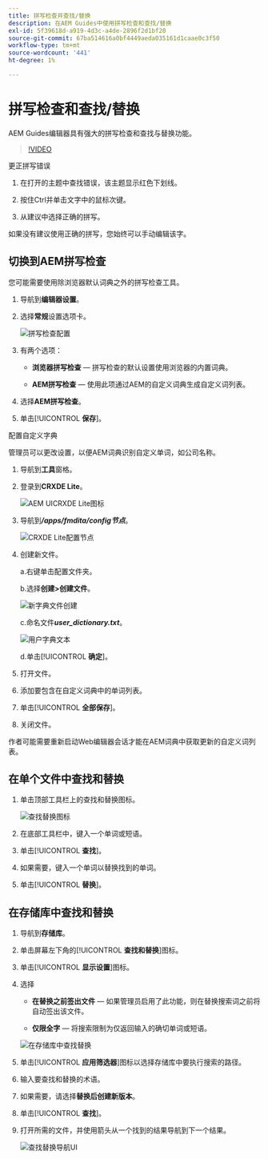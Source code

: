 ```yaml
---
title: 拼写检查并查找/替换
description: 在AEM Guides中使用拼写检查和查找/替换
exl-id: 5f39618d-a919-4d3c-a4de-2896f2d1bf20
source-git-commit: 67ba514616a0bf4449aeda035161d1caae0c3f50
workflow-type: tm+mt
source-wordcount: '441'
ht-degree: 1%

---
```


# 拼写检查和查找/替换

AEM Guides编辑器具有强大的拼写检查和查找与替换功能。

>[!VIDEO](https://video.tv.adobe.com/v/342768?quality=12&learn=on)

更正拼写错误

1. 在打开的主题中查找错误，该主题显示红色下划线。

1. 按住Ctrl并单击文字中的鼠标次键。

1. 从建议中选择正确的拼写。

如果没有建议使用正确的拼写，您始终可以手动编辑该字。

## 切换到AEM拼写检查

您可能需要使用除浏览器默认词典之外的拼写检查工具。

1. 导航到&#x200B;**编辑器设置**。

1. 选择&#x200B;**常规**&#x200B;设置选项卡。

   ![拼写检查配置](images/lesson-11/configure-dictionary.png)

1. 有两个选项：

   - **浏览器拼写检查** — 拼写检查的默认设置使用浏览器的内置词典。

   - **AEM拼写检查** — 使用此项通过AEM的自定义词典生成自定义词列表。

1. 选择&#x200B;**AEM拼写检查**。

1. 单击&#x200B;[!UICONTROL **保存**]。

配置自定义字典

管理员可以更改设置，以便AEM词典识别自定义单词，如公司名称。

1. 导航到&#x200B;**工具**&#x200B;窗格。

1. 登录到&#x200B;**CRXDE Lite**。

   ![AEM UICRXDE Lite图标](images/lesson-11/crxde-lite.png)

1. 导航到&#x200B;**_/apps/fmdita/config节点_**。

   ![CRXDE Lite配置节点](images/lesson-11/config-node.png)

1. 创建新文件。

   a.右键单击配置文件夹。

   b.选择&#x200B;**创建>创建文件**。

   ![新字典文件创建](images/lesson-11/new-dictionary-file.png)

   c.命名文件&#x200B;_&#x200B;**user_dictionary.txt**&#x200B;_。

   ![用户字典文本](images/lesson-11/user-dictionary.png)

   d.单击&#x200B;[!UICONTROL **确定**]。

1. 打开文件。

1. 添加要包含在自定义词典中的单词列表。

1. 单击&#x200B;[!UICONTROL **全部保存**]。

1. 关闭文件。

作者可能需要重新启动Web编辑器会话才能在AEM词典中获取更新的自定义词列表。

## 在单个文件中查找和替换

1. 单击顶部工具栏上的查找和替换图标。

   ![查找替换图标](images/lesson-11/find-replace-icon.png)

1. 在底部工具栏中，键入一个单词或短语。

1. 单击&#x200B;[!UICONTROL **查找**]。

1. 如果需要，键入一个单词以替换找到的单词。

1. 单击&#x200B;[!UICONTROL **替换**]。

## 在存储库中查找和替换

1. 导航到&#x200B;**存储库**。

1. 单击屏幕左下角的&#x200B;[!UICONTROL **查找和替换**]&#x200B;图标。

1. 单击&#x200B;[!UICONTROL **显示设置**]&#x200B;图标。

1. 选择

   - **在替换之前签出文件** — 如果管理员启用了此功能，则在替换搜索词之前将自动签出该文件。

   - **仅限全字** — 将搜索限制为仅返回输入的确切单词或短语。

   ![在存储库中查找替换](images/lesson-11/repository-find-replace.png)

1. 单击&#x200B;[!UICONTROL **应用筛选器**]&#x200B;图标以选择存储库中要执行搜索的路径。

1. 输入要查找和替换的术语。

1. 如果需要，请选择&#x200B;**替换后创建新版本**。

1. 单击&#x200B;[!UICONTROL **查找**]。

1. 打开所需的文件，并使用箭头从一个找到的结果导航到下一个结果。

   ![查找替换导航UI](images/lesson-11/find-replace-navigation.png)
